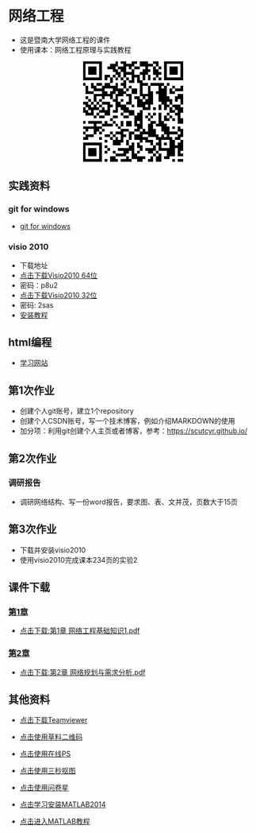 # 网络工程
- 这是暨南大学网络工程的课件
- 使用课本：网络工程原理与实践教程
<p align="center"><img width="40%" src="https://github.com/scutcyr/jida_teaching/blob/master/jisuanjiwangluo/jisuanjjiwangluo.png" /></p>

## 实践资料
### git for windows
- [git for windows](https://desktop.github.com/)

### visio 2010
- 下载地址
- [点击下载Visio2010 64位](https://pan.baidu.com/s/1KbO5zRkT8PGioTPwbuRgbg) 
- 密码：p8u2
- [点击下载Visio2010 32位](https://pan.baidu.com/s/1Vk4OuLBhK893Aro5GORKLA)
- 密码: 2sas
- [安装教程](https://mp.weixin.qq.com/s?__biz=MzIwMjE1MjMyMw%3D%3D&idx=3&mid=2650199365&sn=5c9377865ea83614aea8b96c9f858164)

## html编程
- [学习网站](http://www.runoob.com/html/html-tutorial.html)

## 第1次作业
- 创建个人git账号，建立1个repository
- 创建个人CSDN账号，写一个技术博客，例如介绍MARKDOWN的使用
- 加分项：利用git创建个人主页或者博客，参考：https://scutcyr.github.io/

## 第2次作业
### 调研报告
- 调研网络结构、写一份word报告，要求图、表、文并茂，页数大于15页

## 第3次作业
- 下载并安装visio2010
- 使用visio2010完成课本234页的实验2

## 课件下载

### [第1章](https://github.com/scutcyr/jida_teaching/blob/master/jisuanjiwangluo/%E7%AC%AC1%E7%AB%A0%20%E7%BD%91%E7%BB%9C%E5%B7%A5%E7%A8%8B%E5%9F%BA%E7%A1%80%E7%9F%A5%E8%AF%861.pdf)
  - [点击下载:第1章 网络工程基础知识1.pdf](https://github.com/scutcyr/jida_teaching/raw/master/jisuanjiwangluo/%E7%AC%AC1%E7%AB%A0%20%E7%BD%91%E7%BB%9C%E5%B7%A5%E7%A8%8B%E5%9F%BA%E7%A1%80%E7%9F%A5%E8%AF%861.pdf)
  
### [第2章](https://github.com/scutcyr/jida_teaching/blob/master/jisuanjiwangluo/%E7%AC%AC2%E7%AB%A0%20%E7%BD%91%E7%BB%9C%E8%A7%84%E5%88%92%E4%B8%8E%E9%9C%80%E6%B1%82%E5%88%86%E6%9E%90.pdf)
  - [点击下载:第2章 网络规划与需求分析.pdf](https://github.com/scutcyr/jida_teaching/raw/master/jisuanjiwangluo/%E7%AC%AC2%E7%AB%A0%20%E7%BD%91%E7%BB%9C%E8%A7%84%E5%88%92%E4%B8%8E%E9%9C%80%E6%B1%82%E5%88%86%E6%9E%90.pdf)
  
  
 
## 其他资料 
  - [点击下载Teamviewer](https://tv-static-net.oss-cn-beijing.aliyuncs.com/download/tv14/TeamViewer_Setup.exe)
  
  - [点击使用草料二维码](https://cli.im/url)
  
  - [点击使用在线PS](https://www.uupoop.com/)
  
  - [点击使用三秒抠图](https://www.gaoding.com/koutu?hmsr=ps_menu)
  
  - [点击使用问卷星](https://www.wjx.cn/)
  
  - [点击学习安装MATLAB2014](https://mp.weixin.qq.com/s/_5ob6wJChbFXmz4UKO3KKw)
  
  - [点击进入MATLAB教程](https://ww2.mathworks.cn/help/matlab/getting-started-with-matlab.html)

